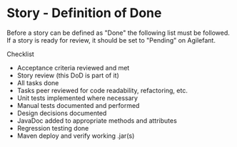 # Story - Definition of Done
Before a story can be defined as "Done" the following list must be followed. 
If a story is ready for review, it should be set to "Pending" on Agilefant.
  
Checklist

- Acceptance criteria reviewed and met
- Story review (this DoD is part of it)
- All tasks done
- Tasks peer reviewed for code readability, refactoring, etc.
- Unit tests implemented where necessary
- Manual tests documented and performed
- Design decisions documented
- JavaDoc added to appropriate methods and attributes
- Regression testing done
- Maven deploy and verify working .jar(s)

